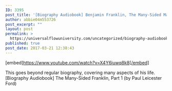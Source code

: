 ```yaml
---
ID: 3395
post_title: '[Biography Audiobook] Benjamin Franklin, The Many-Sided Man, Part 1'
author: abbie04m553726
post_excerpt: ""
layout: post
permalink: >
  https://universalflowuniversity.com/uncategorized/biography-audiobook-benjamin-franklin-the-many-sided-man-part-1/
published: true
post_date: 2017-03-21 12:38:43
---
```

[embed]https://www.youtube.com/watch?v=X4Y6iuwq8k8[/embed]<br>
<p>This goes beyond regular biography, covering many aspects of his life. 
[Biography Audiobook] The Many-Sided Franklin, Part 1 (by Paul Leicester Ford)</p>